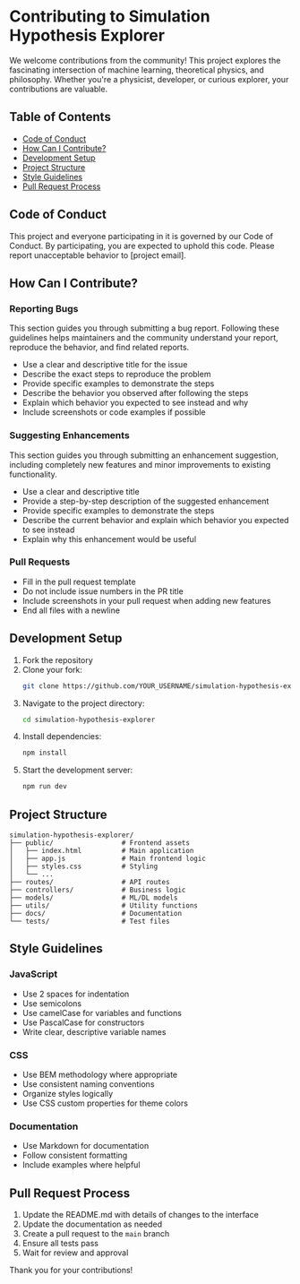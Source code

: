 # Contributing to Simulation Hypothesis Explorer

We welcome contributions from the community! This project explores the fascinating intersection of machine learning, theoretical physics, and philosophy. Whether you're a physicist, developer, or curious explorer, your contributions are valuable.

## Table of Contents
- [Code of Conduct](#code-of-conduct)
- [How Can I Contribute?](#how-can-i-contribute)
- [Development Setup](#development-setup)
- [Project Structure](#project-structure)
- [Style Guidelines](#style-guidelines)
- [Pull Request Process](#pull-request-process)

## Code of Conduct

This project and everyone participating in it is governed by our Code of Conduct. By participating, you are expected to uphold this code. Please report unacceptable behavior to [project email].

## How Can I Contribute?

### Reporting Bugs
This section guides you through submitting a bug report. Following these guidelines helps maintainers and the community understand your report, reproduce the behavior, and find related reports.

- Use a clear and descriptive title for the issue
- Describe the exact steps to reproduce the problem
- Provide specific examples to demonstrate the steps
- Describe the behavior you observed after following the steps
- Explain which behavior you expected to see instead and why
- Include screenshots or code examples if possible

### Suggesting Enhancements
This section guides you through submitting an enhancement suggestion, including completely new features and minor improvements to existing functionality.

- Use a clear and descriptive title
- Provide a step-by-step description of the suggested enhancement
- Provide specific examples to demonstrate the steps
- Describe the current behavior and explain which behavior you expected to see instead
- Explain why this enhancement would be useful

### Pull Requests
- Fill in the pull request template
- Do not include issue numbers in the PR title
- Include screenshots in your pull request when adding new features
- End all files with a newline

## Development Setup

1. Fork the repository
2. Clone your fork:
   ```bash
   git clone https://github.com/YOUR_USERNAME/simulation-hypothesis-explorer.git
   ```
3. Navigate to the project directory:
   ```bash
   cd simulation-hypothesis-explorer
   ```
4. Install dependencies:
   ```bash
   npm install
   ```
5. Start the development server:
   ```bash
   npm run dev
   ```

## Project Structure

```
simulation-hypothesis-explorer/
├── public/                 # Frontend assets
│   ├── index.html          # Main application
│   ├── app.js              # Main frontend logic
│   ├── styles.css          # Styling
│   └── ...
├── routes/                 # API routes
├── controllers/            # Business logic
├── models/                 # ML/DL models
├── utils/                  # Utility functions
├── docs/                   # Documentation
└── tests/                  # Test files
```

## Style Guidelines

### JavaScript
- Use 2 spaces for indentation
- Use semicolons
- Use camelCase for variables and functions
- Use PascalCase for constructors
- Write clear, descriptive variable names

### CSS
- Use BEM methodology where appropriate
- Use consistent naming conventions
- Organize styles logically
- Use CSS custom properties for theme colors

### Documentation
- Use Markdown for documentation
- Follow consistent formatting
- Include examples where helpful

## Pull Request Process

1. Update the README.md with details of changes to the interface
2. Update the documentation as needed
3. Create a pull request to the `main` branch
4. Ensure all tests pass
5. Wait for review and approval

Thank you for your contributions!